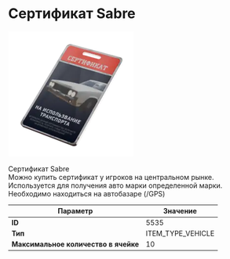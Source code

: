 # Сертификат Sabre

![Item Image](../img/5535.webp?raw=true)

Сертификат Sabre<br>Можно купить сертификат у игроков на центральном рынке.<br>Используется для получения авто марки определенной марки.<br>Необходимо находиться на автобазаре (/GPS)


| Параметр | Значение |
|----------|----------|
| **ID** | 5535 |
| **Тип** | ITEM_TYPE_VEHICLE |
| **Максимальное количество в ячейке** | 10 |


